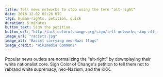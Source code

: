 ```yaml
---
title: Tell news networks to stop using the term "alt-right"
date: 2016-12-02 02:26 UTC
tags: human-rights, petition, quick
duration: 5 minutes
button_text: Sign the petition
button_url: "http://act.colorofchange.org/sign/tell-networks-stop-alt-right/?sp_ref=249509169.176.177289.t.0.3&source=tw_sp"
image_url: "racists.jpg"
image_alt: "Racist carrying neo-Nazi flags"
image_credit: "Wikimedia Commons"
---
```


Popular news outlets are normalizing the "alt-right" by downplaying their white
nationalist core. Sign Color of Change's petition to tell them not to rebrand
white supremacy, neo-Nazism, and the KKK.
